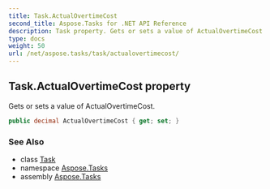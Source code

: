 ```yaml
---
title: Task.ActualOvertimeCost
second_title: Aspose.Tasks for .NET API Reference
description: Task property. Gets or sets a value of ActualOvertimeCost
type: docs
weight: 50
url: /net/aspose.tasks/task/actualovertimecost/
---
```

## Task.ActualOvertimeCost property

Gets or sets a value of ActualOvertimeCost.

```csharp
public decimal ActualOvertimeCost { get; set; }
```

### See Also

* class [Task](../)
* namespace [Aspose.Tasks](../../task/)
* assembly [Aspose.Tasks](../../../)


